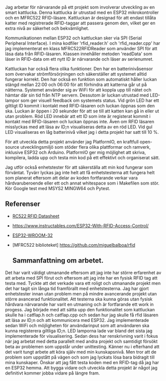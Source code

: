 
Jag arbetar för närvarande på ett projekt som involverar utveckling av en smart kattlucka. Denna kattlucka är utrustad med en ESP32 mikrokontroller och en MFRC522 RFID-läsare. Kattluckan är designad för att endast tillåta katter med registrerade RFID-taggar att passera genom den, vilket ger en extra nivå av säkerhet och bekvämlighet.

Kommunikationen mellan ESP32 och kattluckan sker via SPI (Serial Peripheral Interface). I mina kodfiler 'rfid_reader.h' och 'rfid_reader.cpp' har jag implementerat en klass MFRC522RFIDReader som använder SPI för att läsa data från RFID-läsaren. Klassen innehåller metoden 'readData' som läser in RFID-data om ett nytt ID är närvarande och läser av serienumret.

Kattluckan har också flera olika funktioner. Den har en batterinivåsensor som övervakar strömförsörjningen och säkerställer att systemet alltid fungerar korrekt. Den har också en funktion som automatiskt håller luckan stängd mellan 22:00 och 06:00 för att förhindra att katterna går ut på nätterna. Systemet använder sig av WiFi för att koppla upp till nätet och hämtar där sin tid från NTP servern.  Dessutom är luckan utrustad med LED-lampor som ger visuell feedback om systemets status. Vid grön LED har ett giltligt ID kommit i kontakt med RFID-läsaren och luckan öppnas som den ska. Luckan är öppen i 20 sekunder för att se till att katten kan gå in eller ut utan problem. Röd LED innebär att ett ID som inte är registerat kommit i kontakt med RFID-läsaren och luckan öppnas inte. Även om RFID läsaren misslyckas med att läsa av ID;n visualiseras detta av en röd LED. Vid gul LED visualiseras en låg batterinivå vilket jag i detta projekt har satt till 10 %. 

För att utveckla detta projekt använder jag PlatformIO, en kraftfull open-source utvecklingsmiljö som stöder flera olika plattformar och ramverk, inklusive ESP32 och Arduino. PlatformIO ger mig möjlighet att skriva, kompilera, ladda upp och testa min kod på ett effektivt och organiserat sätt.

Jag utför också enhetstester för att säkerställa att min kod fungerar som förväntat. 
Tyvärr lyckas jag inte helt att få enhetstesterna att fungera helt som planerat eftersom att delar av koden fortfarande verkar vara hårdvaruberoende eller ett och annat whitespace som i Makefilen som stör. Kör Google test med MSYS2 MINGW64 och Pytest. 

## Referenser 

- [RC522 RFID Datasheet](https://www.electronicwings.com/components/rc522-rfid/2/datasheet)
- https://www.instructables.com/ESP32-With-RFID-Access-Control/
- [ESP32-WROOM-32](https://www.espressif.com/sites/default/files/documentation/esp32-wroom-32_datasheet_en.pdf)
- [MFRC522 biblioteket] https://github.com/miguelbalboa/rfid

  ## Sammanfattning om arbetet.
Det har varit väldigt utmanande eftersom att jag inte har större erfarenhet av att arbeta med SPI förut och eftersom att jag inte har en fysisk RFID tag att testa med. Tyckte att det verkade vara ett roligt och utmanande projekt men det har tagit sin långa tid framförallt med enhetstesterna. Jag har gjort enhetstester innan utan problem men på mindre avancerande projekt utan större avancerad funktionalitet. Att testerna ska kunna göras utan fysisk hårdvara närvarande har varit en utmaning och är fortfarande ett work in progess. Jag började med att sätta upp den funktionalitet som kattluckan skulle ha i catflap.h och catflap.cpp och sedan hur jag skulle få rfid läsaren att läsa av ID;n och att kommunicera med ESP32. Jag implementerade sedan WiFi och möjligheten för användarinput som att användaren ska kunna registerera giltliga ID;n. LED lamporna lade var bland det sista jag implementerade för visualisering. Sedan dess har renskrivning varit i fokus när jag arbetat med detta parallelt med andra projekt och samtidigt försökt beta av problemen som uppstår under unittesting. Känner nu i efterhand att det varit tungt arbete att köra själv med min kunskapsnivå. Men tror att de problem som uppstått på vägen och som jag lyckats lösa bara bidragit till mina kunskaper. Önskar att jag fått testa koden med en RFID-tag då jag har en ESP32 hemma. Att bygga vidare och utveckla detta projekt är något jag definitivt kommer jobba vidare på längre fram. 


